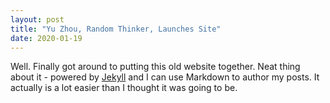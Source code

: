 ```yaml
---
layout: post
title: "Yu Zhou, Random Thinker, Launches Site"
date: 2020-01-19
---
```


Well. Finally got around to putting this old website together. Neat thing about it - powered by [Jekyll](http://jekyllrb.com) and I can use Markdown to author my posts. It actually is a lot easier than I thought it was going to be.
